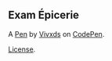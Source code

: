 Exam Épicerie
-------------


A [Pen](https://codepen.io/Vivids/pen/Yzqbybq) by [Vivxds](https://codepen.io/Vivids) on [CodePen](https://codepen.io).

[License](https://codepen.io/Vivids/pen/Yzqbybq/license).